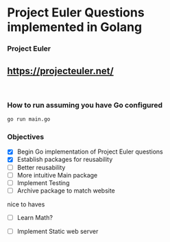 # Project Euler Questions implemented in Golang

### Project Euler
## https://projecteuler.net/

<br>

### How to run assuming you have Go configured
```bash
go run main.go
```

### Objectives

- [x] Begin Go implementation of Project Euler questions
- [x] Establish packages for reusability
- [ ] Better reusability
- [ ] More intuitive Main package
- [ ] Implement Testing
- [ ] Archive package to match website

 nice to haves
- [ ] Learn Math?
- [ ] Implement Static web server


